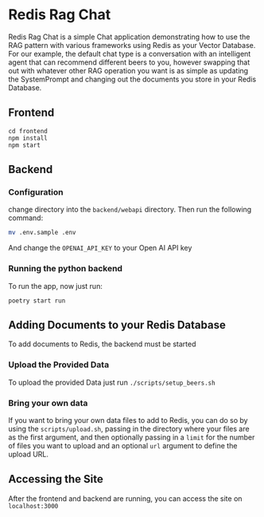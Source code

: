 # Redis Rag Chat

Redis Rag Chat is a simple Chat application demonstrating how to use the RAG pattern with various frameworks using Redis as your Vector Database.
For our example, the default chat type is a conversation with an intelligent agent that can recommend different beers to you, however
swapping that out with whatever other RAG operation you want is as simple as updating the SystemPrompt and changing out the documents you
store in your Redis Database.

## Frontend

```
cd frontend
npm install
npm start
```

## Backend

### Configuration

change directory into the `backend/webapi` directory. Then run the following command: 

```sh
mv .env.sample .env
```

And change the `OPENAI_API_KEY` to your Open AI API key

### Running the python backend

To run the app, now just run:

```
poetry start run
```

## Adding Documents to your Redis Database

To add documents to Redis, the backend must be started

### Upload the Provided Data

To upload the provided Data just run `./scripts/setup_beers.sh`

### Bring your own data

If you want to bring your own data files to add to Redis, you can do so by using the `scripts/upload.sh`, 
passing in the directory where your files are as the first argument, and then optionally passing in a `limit` for the number of files you want 
to upload and an optional `url` argument to define the upload URL.

## Accessing the Site

After the frontend and backend are running, you can access the site on `localhost:3000`